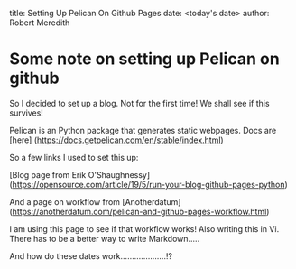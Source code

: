 title: Setting Up Pelican On Github Pages
date: <today's date>
author: Robert Meredith

# Some note on setting up Pelican on github

So I decided to set up a blog. Not for the first time! We shall see if this survives!

Pelican is an Python package that generates static webpages. Docs are [here] (https://docs.getpelican.com/en/stable/index.html)

So a few links I used to set this up:

[Blog page from Erik O'Shaughnessy] (https://opensource.com/article/19/5/run-your-blog-github-pages-python)

And a page on workflow from [Anotherdatum] (https://anotherdatum.com/pelican-and-github-pages-workflow.html)

I am using this page to see if that workflow works! Also writing this in Vi. There has to be a better way to write Markdown.....

And how do these dates work....................!?
